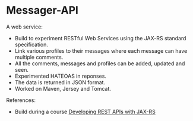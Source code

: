 # Messager-API
A web service: 
- Build to experiment RESTful Web Services using the JAX-RS standard specification. 
- Link various profiles to their messages where each message can have multiple comments. 
- All the comments, messages and profiles can be added, updated and seen. 
- Experimented HATEOAS in reponses.
- The data is returned in JSON format.
- Worked on Maven, Jersey and Tomcat.

References:
- Build during a course [Developing REST APIs with JAX-RS](https://javabrains.io/courses/javaee_jaxrs/)
